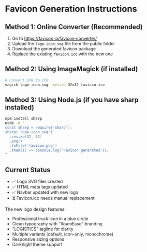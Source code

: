 # Favicon Generation Instructions

## Method 1: Online Converter (Recommended)

1. Go to https://favicon.io/favicon-converter/
2. Upload the `logo-icon.svg` file from the public folder
3. Download the generated favicon package
4. Replace the existing `favicon.ico` with the new one

## Method 2: Using ImageMagick (if installed)

```bash
# Convert SVG to ICO
magick logo-icon.svg -resize 32x32 favicon.ico
```

## Method 3: Using Node.js (if you have sharp installed)

```bash
npm install sharp
node -e "
const sharp = require('sharp');
sharp('logo-icon.svg')
  .resize(32, 32)
  .png()
  .toFile('favicon.png')
  .then(() => console.log('Favicon generated'));
"
```

## Current Status

- ✅ Logo SVG files created
- ✅ HTML meta tags updated
- ✅ Navbar updated with new logo
- ⏳ Favicon.ico needs manual replacement

The new logo design features:

- Professional truck icon in a blue circle
- Clean typography with "RoamEase" branding
- "LOGISTICS" tagline for clarity
- Multiple variants (default, icon-only, monochrome)
- Responsive sizing options
- Dark/light theme support
